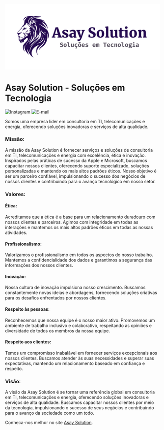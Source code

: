 ![Texto Alternativo](assets/banner.png)

<h1>Asay Solution - Soluções em Tecnologia</h1>

[![Instagram](https://img.shields.io/badge/-Instagram-000?style=for-the-badge&logo=instagram&logoColor=ffffff&color:FFF)](https://www.instagram.com/edilsonfjdev/)
[![E-mail](https://img.shields.io/badge/-Email-000?style=for-the-badge&logo=microsoft-outlook&logoColor=ffffff&color:FFF)](mailto:contato@asaysolution.com)

<p>
Somos uma empresa líder em consultoria em TI, telecomunicações e energia, oferecendo soluções inovadoras e serviços de alta qualidade.
</p>

### Missão:
A missão da Asay Solution é fornecer serviços e soluções de consultoria em TI, telecomunicações e energia com excelência, ética e inovação. Inspirados pelas práticas de sucesso da Apple e Microsoft, buscamos capacitar nossos clientes, oferecendo suporte especializado, soluções personalizadas e mantendo os mais altos padrões éticos. Nosso objetivo é ser um parceiro confiável, impulsionando o sucesso dos negócios de nossos clientes e contribuindo para o avanço tecnológico em nosso setor.

### Valores:

#### Ética:
  Acreditamos que a ética é a base para um relacionamento duradouro com nossos clientes e parceiros. Agimos com integridade em todas as interações e mantemos os mais altos padrões éticos em todas as nossas atividades.

#### Profissionalismo:
 Valorizamos o profissionalismo em todos os aspectos do nosso trabalho. Mantemos a confidencialidade dos dados e garantimos a segurança das informações dos nossos clientes.

#### Inovação:
Nossa cultura de inovação impulsiona nosso crescimento. Buscamos constantemente novas ideias e abordagens, fornecendo soluções criativas para os desafios enfrentados por nossos clientes.

#### Respeito às pessoas:
Reconhecemos que nossa equipe é o nosso maior ativo. Promovemos um ambiente de trabalho inclusivo e colaborativo, respeitando as opiniões e diversidade de todos os membros da nossa equipe.

#### Respeito aos clientes:
Temos um compromisso inabalável em fornecer serviços excepcionais aos nossos clientes. Buscamos atender às suas necessidades e superar suas expectativas, mantendo um relacionamento baseado em confiança e respeito.

### Visão:

A visão da Asay Solution é se tornar uma referência global em consultoria em TI, telecomunicações e energia, oferecendo soluções inovadoras e serviços de alta qualidade. Buscamos capacitar nossos clientes por meio da tecnologia, impulsionando o sucesso de seus negócios e contribuindo para o avanço da sociedade como um todo.

Conheca-nos melhor no site [Asay Solution](https://asaysolution.com).
